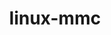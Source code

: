 ---
parent_project: linux
permalink: /engineering/projects/linux/linux-mmc/
project_link_name: linux-mmc
project_stats: 'true'
project_url: http://git.kernel.org/?p=linux/kernel/git/cjb/mmc.git;a=commit;h=
title: linux-mmc
image: /assets/images/projects/kernel.png
---